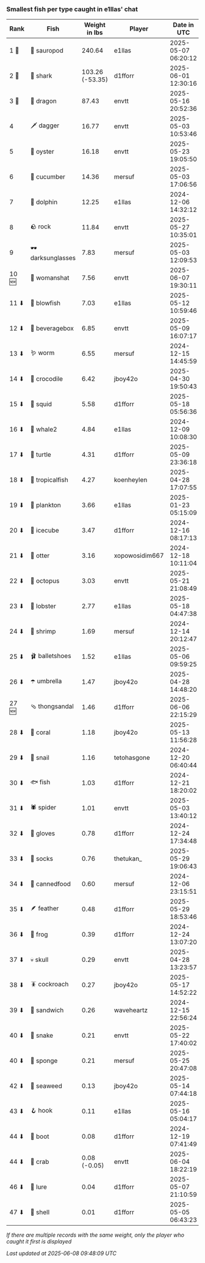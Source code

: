 ### Smallest fish per type caught in e1llas' chat
| Rank | Fish | Weight in lbs | Player | Date in UTC |
|------|--------|-----------|---------|------|
| 1 🥇  | 🦕 sauropod | 240.64 | e1llas | 2025-05-07 06:20:12 |
| 2 🥈  | 🦈 shark | 103.26 (-53.35) | d1fforr | 2025-06-01 12:30:16 |
| 3 🥉  | 🐉 dragon | 87.43 | envtt | 2025-05-16 20:52:36 |
| 4  | 🗡️ dagger | 16.77 | envtt | 2025-05-03 10:53:46 |
| 5  | 🦪 oyster | 16.18 | envtt | 2025-05-23 19:05:50 |
| 6  | 🥒 cucumber | 14.36 | mersuf | 2025-05-03 17:06:56 |
| 7  | 🐬 dolphin | 12.25 | e1llas | 2024-12-06 14:32:12 |
| 8  | 🪨 rock | 11.84 | envtt | 2025-05-27 10:35:01 |
| 9  | 🕶️ darksunglasses | 7.83 | mersuf | 2025-05-03 12:09:53 |
| 10 🆕 | 👒 womanshat | 7.56 | envtt | 2025-06-07 19:30:11 |
| 11 ⬇ | 🐡 blowfish | 7.03 | e1llas | 2025-05-12 10:59:46 |
| 12 ⬇ | 🧃 beveragebox | 6.85 | envtt | 2025-05-09 16:07:17 |
| 13 ⬇ | 🪱 worm | 6.55 | mersuf | 2024-12-15 14:45:59 |
| 14 ⬇ | 🐊 crocodile | 6.42 | jboy42o | 2025-04-30 19:50:43 |
| 15 ⬇ | 🦑 squid | 5.58 | d1fforr | 2025-05-18 05:56:36 |
| 16 ⬇ | 🐋 whale2 | 4.84 | e1llas | 2024-12-09 10:08:30 |
| 17 ⬇ | 🐢 turtle | 4.31 | d1fforr | 2025-05-09 23:36:18 |
| 18 ⬇ | 🐠 tropicalfish | 4.27 | koenheylen | 2025-04-28 17:07:55 |
| 19 ⬇ | 🦠 plankton | 3.66 | e1llas | 2025-01-23 05:15:09 |
| 20 ⬇ | 🧊 icecube | 3.47 | d1fforr | 2024-12-16 08:17:13 |
| 21 ⬇ | 🦦 otter | 3.16 | xopowosidim667 | 2024-12-18 10:11:04 |
| 22 ⬇ | 🐙 octopus | 3.03 | envtt | 2025-05-21 21:08:49 |
| 23 ⬇ | 🦞 lobster | 2.77 | e1llas | 2025-05-18 04:47:38 |
| 24 ⬇ | 🦐 shrimp | 1.69 | mersuf | 2024-12-14 20:12:47 |
| 25 ⬇ | 🩰 balletshoes | 1.52 | e1llas | 2025-05-06 09:59:25 |
| 26 ⬇ | ☂️ umbrella | 1.47 | jboy42o | 2025-04-28 14:48:20 |
| 27 🆕 | 🩴 thongsandal | 1.46 | d1fforr | 2025-06-06 22:15:29 |
| 28 ⬇ | 🪸 coral | 1.18 | jboy42o | 2025-05-13 11:56:28 |
| 29 ⬇ | 🐌 snail | 1.16 | tetohasgone | 2024-12-20 06:40:44 |
| 30 ⬇ | 🐟 fish | 1.03 | d1fforr | 2024-12-21 18:20:02 |
| 31 ⬇ | 🕷️ spider | 1.01 | envtt | 2025-05-03 13:40:12 |
| 32 ⬇ | 🧤 gloves | 0.78 | d1fforr | 2024-12-24 17:34:48 |
| 33 ⬇ | 🧦 socks | 0.76 | thetukan_ | 2025-05-29 19:06:43 |
| 34 ⬇ | 🥫 cannedfood | 0.60 | mersuf | 2024-12-06 23:15:51 |
| 35 ⬇ | 🪶 feather | 0.48 | d1fforr | 2025-05-29 18:53:46 |
| 36 ⬇ | 🐸 frog | 0.39 | d1fforr | 2024-12-24 13:07:20 |
| 37 ⬇ | 💀 skull | 0.29 | envtt | 2025-04-28 13:23:57 |
| 38 ⬇ | 🪳 cockroach | 0.27 | jboy42o | 2025-05-17 14:52:22 |
| 39 ⬇ | 🥪 sandwich | 0.26 | waveheartz | 2024-12-15 22:56:24 |
| 40 ⬇ | 🐍 snake | 0.21 | envtt | 2025-05-22 17:40:02 |
| 40 ⬇ | 🧽 sponge | 0.21 | mersuf | 2025-05-25 20:47:08 |
| 42 ⬇ | 🌿 seaweed | 0.13 | jboy42o | 2025-05-14 07:44:18 |
| 43 ⬇ | 🪝 hook | 0.11 | e1llas | 2025-05-16 05:04:17 |
| 44 ⬇ | 👢 boot | 0.08 | d1fforr | 2024-12-19 07:41:49 |
| 44 ⬇ | 🦀 crab | 0.08 (-0.05) | envtt | 2025-06-04 18:22:19 |
| 46 ⬇ | 🎏 lure | 0.04 | d1fforr | 2025-05-07 21:10:59 |
| 47 ⬇ | 🐚 shell | 0.01 | d1fforr | 2025-05-05 06:43:23 |

_If there are multiple records with the same weight, only the player who caught it first is displayed_

_Last updated at 2025-06-08 09:48:09 UTC_